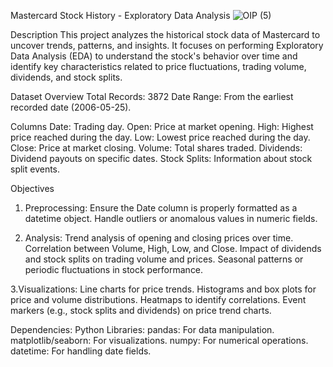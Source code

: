 Mastercard Stock History - Exploratory Data Analysis
![OIP (5)](https://github.com/user-attachments/assets/edc45990-0372-4f0b-a6bb-665f480d6202)

Description
This project analyzes the historical stock data of Mastercard to uncover trends, patterns, and insights. It focuses on performing Exploratory Data Analysis (EDA) to understand the stock's behavior over time and identify key characteristics related to price fluctuations, trading volume, dividends, and stock splits.

Dataset Overview
Total Records: 3872
Date Range: From the earliest recorded date (2006-05-25).

Columns
Date: Trading day.
Open: Price at market opening.
High: Highest price reached during the day.
Low: Lowest price reached during the day.
Close: Price at market closing.
Volume: Total shares traded.
Dividends: Dividend payouts on specific dates.
Stock Splits: Information about stock split events.

Objectives

1. Preprocessing:
Ensure the Date column is properly formatted as a datetime object.
Handle outliers or anomalous values in numeric fields.

2. Analysis:
Trend analysis of opening and closing prices over time.
Correlation between Volume, High, Low, and Close.
Impact of dividends and stock splits on trading volume and prices.
Seasonal patterns or periodic fluctuations in stock performance.

3.Visualizations:
Line charts for price trends.
Histograms and box plots for price and volume distributions.
Heatmaps to identify correlations.
Event markers (e.g., stock splits and dividends) on price trend charts.

Dependencies:
Python Libraries:
pandas: For data manipulation.
matplotlib/seaborn: For visualizations.
numpy: For numerical operations.
datetime: For handling date fields.

